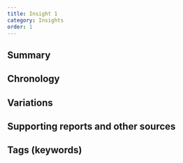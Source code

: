 ```yaml
---
title: Insight 1
category: Insights
order: 1
---
```

## Summary

## Chronology


## Variations

## Supporting reports and other sources

## Tags (keywords)
